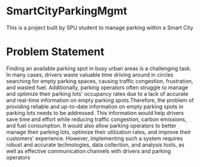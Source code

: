 # SmartCityParkingMgmt
This is a project built by SPU student to manage parking within a Smart City


# Problem Statement 
Finding an available parking spot in busy urban areas is a challenging task. In many cases, drivers waste valuable time driving around in circles searching for empty parking spaces, causing traffic congestion, frustration, and wasted fuel. Additionally, parking operators often struggle to manage and optimize their parking lots' occupancy rates due to a lack of accurate and real-time information on empty parking spots.Therefore, the problem of providing reliable and up-to-date information on empty parking spots in parking lots needs to be addressed. This information would help drivers save time and effort while reducing traffic congestion, carbon emissions, and fuel consumption. It would also allow parking operators to better manage their parking lots, optimize their utilization rates, and improve their customers' experience. However, implementing such a system requires robust and accurate technologies, data collection, and analysis tools, as well as effective communication channels with drivers and parking operators
